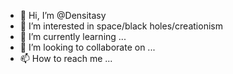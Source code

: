 - 👋 Hi, I’m @Densitasy
- 👀 I’m interested in space/black holes/creationism
- 🌱 I’m currently learning ...
- 💞️ I’m looking to collaborate on ...
- 📫 How to reach me ...

<!---
Densitasy/Densitasy is a ✨ special ✨ repository because its `README.md` (this file) appears on your GitHub profile.
You can click the Preview link to take a look at your changes.
--->
